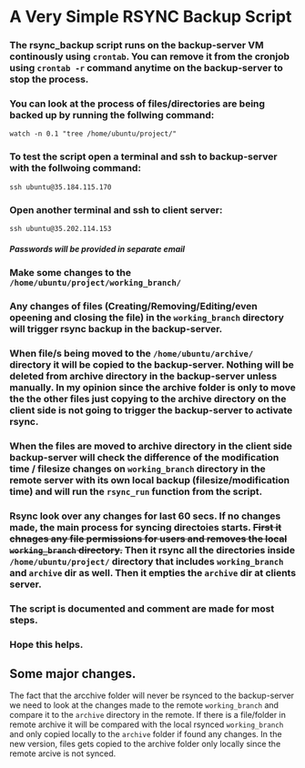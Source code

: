 # A Very Simple RSYNC Backup Script

### The rsync_backup script runs on the backup-server VM continously using `crontab`. You can remove it from the cronjob using `crontab -r` command anytime on the backup-server to stop the process.

### You can look at the process of files/directories are being backed up by running the follwing command:
```console
watch -n 0.1 "tree /home/ubuntu/project/"
 ```

### To test the script open a terminal and ssh to backup-server with the follwoing command:
```console
ssh ubuntu@35.184.115.170 
```

### Open another terminal and ssh to client server:
```console
ssh ubuntu@35.202.114.153 
```
##### *Passwords will be provided in separate email*

### Make some changes to the `/home/ubuntu/project/working_branch/`

### Any changes of files (Creating/Removing/Editing/even opeening and closing the file) in the `working_branch` directory will trigger rsync backup in the backup-server.

### When file/s being moved to the `/home/ubuntu/archive/` directory it will be copied to the backup-server. Nothing will be deleted from archive directory in the backup-server unless manually. In my opinion since the archive folder is only to move the the other files just copying to the archive directory on the client side is not going to trigger the backup-server to activate rsync.

### When the files are moved to archive directory in the client side backup-server will check the difference of the modification time / filesize changes on `working_branch` directory in the remote server with its own local backup (filesize/modification time) and will run the `rsync_run` function from the script.

### Rsync look over any changes for last 60 secs. If no changes made, the main process for syncing directoies starts. ~~First it chnages any file permissions for users and removes the local `working_branch` directory.~~ Then it rsync all the directories inside `/home/ubuntu/project/` directory that includes `working_branch` and `archive` dir as well. Then it empties the `archive` dir at clients server.

### The script is documented and comment are made for most steps.

### Hope this helps.

## Some major changes.

The fact that the arcchive folder will never be rsynced to the backup-server we need to look at the changes made to the remote `working_branch` and compare it to the `archive` directory in the remote. If there is a file/folder in remote archive it will be compared with the local rsynced `working_branch` and only copied locally to the `archive` folder if found any changes. In the new version, files gets copied to the archive folder only locally since the remote arcive is not synced.
